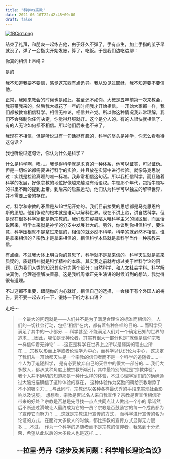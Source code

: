 ```yaml
---
title: "科学vs宗教"
date: 2021-06-10T22:42:45+09:00
draft: false
---
```




[![fBCjq1.png](https://z3.ax1x.com/2021/08/12/fBCjq1.png)](https://imgtu.com/i/fBCjq1)

结束了礼拜，和朋友一起练吉他，由于好久不弹了，手有点生，加上手指的茧子早就没了，弹了一会指尖开始发胀，算了，吃饭。于是我们边吃边聊：



你真的相信上帝吗？



是的



我不知道我要不要信，感觉这东西有点诡异。我从没见过耶稣，我不知道要不要信他。



正常，我刚来教会的时候也是如此，甚至还不如你。大概是五年前第一次来教会，我哥带我来的。然后我大概花了一年的时间我才开始相信。一开始大家都一样，我们都被教育相信科学。相信无神论，相信共产党。所以你这种情况我非常理解，我们不会强制你任何决定，你觉得舒服就好。这个是分人的。有的人很快就相信了，有的人无论如何都不相信。所以他们后来也不来了。



我现在不相信，但是听说过有一句话挺有趣的，科学的尽头是神学，你怎么看看待这句话？



我也听说过这句话，你认为什么是科学？



什么是科学啊，唔。。。我觉得科学就是求真的一种体系，他可以证实，可以证伪。但是一切结论都需要进行科学的实验，并且放在实际中进行检验。就像马克思说过：实践是检验真理的唯一标准。我非常相信这句话。所以我相信科学。而且随着科学的发展，好像宗教的地位好像越来越没有话语权。牛顿那个年代，包括牛顿写的书里不断的提到上帝。到后来的启蒙运动，他们认为科学可以独立的解释世界，并不需要上帝的存在。



对，科学和宗教的矛盾是从18世纪开始的。我们目前接受的思想都是马克思恩格斯的思想。他们争论的根本就是谁可以解释世界。现在不讲上帝，讲自然科学。但是现在很多科学家都是新宗教的。我们现在容易陷入唯科学主义的误区里，而且话说回来，科学本来就是神学的分支中发展壮大的。另外，你谈到你相信科学，要注意，科学压根就不是拿过来信的，相信的就必然不科学。科学的就必然不相信。谁是拿来相信的？宗教才是拿来相信的，相信科学本质就是拿科学当作一种宗教来信。



有点绕，不过我大体上明白你的意思了，科学就不是拿来信的。科学天生就是拿来质疑的，质疑精神就是科学精神的本质。其实我之前就考虑过关于唯科学论的问题，因为我们人类的知识其实分为两个部分：自然科学、和人文社会学科。科学解决真伪，伦理道德解决善恶。这是我听周孝正先生演讲的时候听到的想法，我觉得很有道理。



不过这都不重要，跟随你的内心就好，相信自己的选择，一会楼下有个外国人的祷告，要不要一起去听一下，锻炼一下听力和口语？



走吧～

>一个最大的问题就是——人们并不是为了满足合理性的标准而相信的。
人们的一切社会行动，包括“相信”在内，都有着各种各样的目的……而科学只满足了其中的一小部分……科学甚至
不能满足人们对一个确定已知的世界的追求……因此，哪怕是无神论者，其实有很大一部分也是“就像是信仰宗教一样信仰着无神论”
……这正是科学在世界上之所以是弱势的理由之所在……宗教以形而上学或者伦理学为中心，而科学以认识论为中心，
这决定了我们从一开始都天生是一个宗教的信仰者而不是一个科学的追随者……一个人为了追随科学，
是有必要放弃自己的天性中的很大一部分的……我们大多数人，都从某种角度上被宗教所吸引，其中最特别的就是“宗教体验”，
我个人并不确切的知道那是一种什么样的体验，不过心理学家们的的确确通过大脑扫描确信了这种体验的存在，
这种体验作为奖励的确给宗教增添了不小的吸引力……与此同时，宗教还以各种各样最优秀的手段来实现社会影响以及说服。
想想看，宗教是否以名人来自我宣传？宗教是否宣传相信所带来的好处？宗教是否总是先寻找一点点共同点让人做出一个小的
承诺然后不断通过滑坡让人最终成为它的一员？宗教是否鼓励它的每一个成员都为了宣传它而努力？……这就是宗教进行宣传的方式，
而科学进行宣传的名为论证的方式，在面对大多数人的时候，都比宗教的宣传方式显得无力很多……不过，
作为一个科学的追随者而不是宗教的信仰者，我感到十分光荣，希望从此以后的大多数人也是这样……

<h2 align = "right">--拉里·劳丹《进步及其问题：科学增长理论刍议》</h2>
